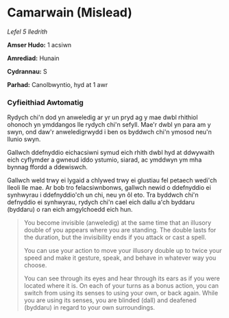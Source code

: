 # Camarwain (Mislead)

*Lefel 5 lledrith*

**Amser Hudo:** 1 acsiwn

**Amrediad:** Hunain

**Cydrannau:** S

**Parhad:** Canolbwyntio, hyd at 1 awr

### Cyfieithiad Awtomatig

Rydych chi'n dod yn anweledig ar yr un pryd ag y mae dwbl rhithiol ohonoch yn ymddangos lle rydych chi'n sefyll. Mae'r dwbl yn para am y swyn, ond daw'r anweledigrwydd i ben os byddwch chi'n ymosod neu'n llunio swyn.

Gallwch ddefnyddio eichacsiwni symud eich rhith dwbl hyd at ddwywaith eich cyflymder a gwneud iddo ystumio, siarad, ac ymddwyn ym mha bynnag ffordd a ddewiswch.

Gallwch weld trwy ei lygaid a chlywed trwy ei glustiau fel petaech wedi'ch lleoli lle mae. Ar bob tro felacsiwnbonws, gallwch newid o ddefnyddio ei synhwyrau i ddefnyddio'ch un chi, neu yn ôl eto. Tra byddwch chi'n defnyddio ei synhwyrau, rydych chi'n cael eich dallu a'ch byddaru (byddaru) o ran eich amgylchoedd eich hun.

>  You become invisible (anweledig) at the same time that an illusory double of you appears where you are standing. The double lasts for the duration, but the invisibility ends if you attack or cast a spell.
>  
>  You can use your action to move your illusory double up to twice your speed and make it gesture, speak, and behave in whatever way you choose.
>  
>  You can see through its eyes and hear through its ears as if you were located where it is. On each of your turns as a bonus action, you can switch from using its senses to using your own, or back again. While you are using its senses, you are blinded (dall) and deafened (byddaru) in regard to your own surroundings.